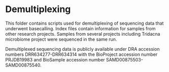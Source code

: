 # Demultiplexing

This folder contains scripts used for demultiplexing of sequencing data that underwent basecalling.
Index files contain information for samples from other research projects. Samples from several projects including Tridacna microbiome project were sequenced in the same run.

Demultiplexed sequencing data is publicly available under DRA accession numbers DRR634277-DRR634314 with the BioProject accession number PRJDB19983 and BioSample accession number SAMD00875503-SAMD00875540.

